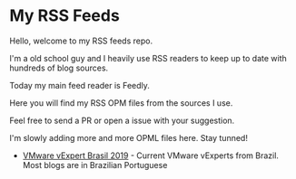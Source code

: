 # My RSS Feeds

Hello, welcome to my RSS feeds repo.

I'm a old school guy and I heavily use RSS readers to keep up to date with hundreds of blog sources. 

Today my main feed reader is Feedly.

Here you will find my RSS OPM files from the sources I use.

Feel free to send a PR or open a issue with your suggestion.

I'm slowly adding more and more OPML files here. Stay tunned!

+ [VMware vExpert Brasil 2019](vExpert-Brasil-2019.opml) - Current VMware vExperts from Brazil. Most blogs are in Brazilian Portuguese

